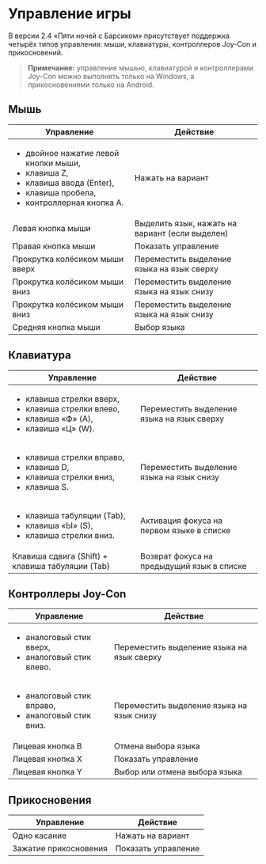 # Управление игры

В версии 2.4 «Пяти ночей с Барсиком» присутствует поддержка четырёх типов управления: мыши, клавиатуры, контроллеров Joy-Con и прикосновений.

> **Примечание:** управление мышью, клавиатурой и контроллерами Joy-Con можно выполнять только на Windows, а прикосновениями только на Android.

## Мышь

| Управление | Действие |
| --- | --- |
| <ul><li>двойное нажатие левой кнопки мыши,</li><li>клавиша Z,</li><li>клавиша ввода (Enter),</li><li>клавиша пробела,</li><li>контроллерная кнопка A.</li></ul> | Нажать на вариант |
| Левая кнопка мыши | Выделить язык, нажать на вариант (если выделен) |
| Правая кнопка мыши | Показать управление |
| Прокрутка колёсиком мыши вверх | Переместить выделение языка на язык сверху |
| Прокрутка колёсиком мыши вниз | Переместить выделение языка на язык снизу |
| Прокрутка колёсиком мыши вниз | Переместить выделение языка на язык снизу |
| Средняя кнопка мыши | Выбор языка |

## Клавиатура

| Управление | Действие |
| --- | --- |
| <ul><li>клавиша стрелки вверх,</li><li>клавиша стрелки влево,</li><li>клавиша «Ф» (A),</li><li>клавиша «Ц» (W).</li></ul> | Переместить выделение языка на язык сверху |
| <ul><li>клавиша стрелки вправо,</li><li>клавиша D,</li><li>клавиша стрелки вниз,</li><li>клавиша S.</li></ul> | Переместить выделение языка на язык снизу |
| <ul><li>клавиша табуляции (Tab),</li><li>клавиша «Ы» (S),</li><li>клавиша стрелки вниз.</li></ul> | Активация фокуса на первом языке в списке |
| Клавиша сдвига (Shift) + клавиша табуляции (Tab) | Возврат фокуса на предыдущий язык в списке |

## Контроллеры Joy-Con

| Управление | Действие |
| --- | --- |
| <ul><li>аналоговый стик вверх,</li><li>аналоговый стик влево.</li></ul> | Переместить выделение языка на язык сверху |
| <ul><li>аналоговый стик вправо,</li><li>аналоговый стик вниз.</li></ul> | Переместить выделение языка на язык снизу |
| Лицевая кнопка B | Отмена выбора языка |
| Лицевая кнопка X | Показать управление |
| Лицевая кнопка Y | Выбор или отмена выбора языка |

## Прикосновения

| Управление | Действие |
| --- | --- |
| Одно касание | Нажать на вариант |
| Зажатие прикосновения | Показать управление |
